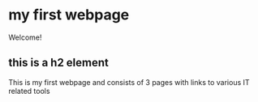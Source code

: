    # my first webpage
   
   Welcome!
   
   ## this is a h2 element
   This is my first webpage and consists of 3 pages with links to various IT related tools         
   
